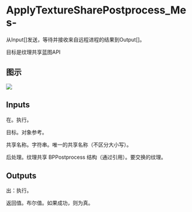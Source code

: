 # ApplyTextureSharePostprocess_Mes-

从Input[]发送，等待并接收来自远程进程的结果到Output[]。

目标是纹理共享蓝图API

## 图示

![]($-20221218-21115394.png)

## Inputs

在。执行。

目标。对象参考。

共享名称。字符串。唯一的共享名称（不区分大小写）。

后处理。纹理共享 BPPostprocess 结构（通过引用）。要交换的纹理。  

## Outputs

出：执行。

返回值。布尔值。如果成功，则为真。
